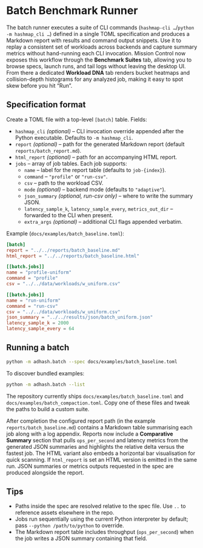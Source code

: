 # Batch Benchmark Runner

The batch runner executes a suite of CLI commands (`hashmap-cli …`/`python -m hashmap_cli …`)
defined in a single TOML specification and produces a Markdown report with results and command output
snippets. Use it to replay a consistent set of workloads across backends and
capture summary metrics without hand-running each CLI invocation. Mission
Control now exposes this workflow through the **Benchmark Suites** tab,
allowing you to browse specs, launch runs, and tail logs without leaving the
desktop UI. From there a dedicated **Workload DNA** tab renders bucket heatmaps
and collision-depth histograms for any analyzed job, making it easy to spot
skew before you hit “Run”.

## Specification format

Create a TOML file with a top-level `[batch]` table. Fields:

- `hashmap_cli` *(optional)* – CLI invocation override appended after the Python
  executable. Defaults to `-m hashmap_cli`.
- `report` *(optional)* – path for the generated Markdown report
  (default `reports/batch_report.md`).
- `html_report` *(optional)* – path for an accompanying HTML report.
- `jobs` – array of job tables. Each job supports:
  - `name` – label for the report table (defaults to `job-{index}`).
  - `command` – `"profile"` or `"run-csv"`.
  - `csv` – path to the workload CSV.
  - `mode` *(optional)* – backend mode (defaults to `"adaptive"`).
  - `json_summary` *(optional, run-csv only)* – where to write the summary JSON.
  - `latency_sample_k`, `latency_sample_every`, `metrics_out_dir` – forwarded to
    the CLI when present.
  - `extra_args` *(optional)* – additional CLI flags appended verbatim.

Example (`docs/examples/batch_baseline.toml`):

```toml
[batch]
report = "../../reports/batch_baseline.md"
html_report = "../../reports/batch_baseline.html"

[[batch.jobs]]
name = "profile-uniform"
command = "profile"
csv = "../../data/workloads/w_uniform.csv"

[[batch.jobs]]
name = "run-uniform"
command = "run-csv"
csv = "../../data/workloads/w_uniform.csv"
json_summary = "../../results/json/batch_uniform.json"
latency_sample_k = 2000
latency_sample_every = 64
```

## Running a batch

```bash
python -m adhash.batch --spec docs/examples/batch_baseline.toml
```

To discover bundled examples:

```bash
python -m adhash.batch --list
```

The repository currently ships `docs/examples/batch_baseline.toml` and
`docs/examples/batch_compaction.toml`. Copy one of these files and tweak the
paths to build a custom suite.

After completion the configured report path (in the example
`reports/batch_baseline.md`) contains a Markdown table summarising each job along
with a log appendix. Reports now include a **Comparative Summary** section that
pulls `ops_per_second` and latency metrics from the generated JSON summaries and
highlights the relative delta versus the fastest job. The HTML variant also embeds
a horizontal bar visualisation for quick scanning. If `html_report` is set an HTML
version is emitted in the same run. JSON summaries or metrics outputs requested in
the spec are produced alongside the report.

## Tips

- Paths inside the spec are resolved relative to the spec file. Use `..` to
  reference assets elsewhere in the repo.
- Jobs run sequentially using the current Python interpreter by default; pass
  `--python /path/to/python` to override.
- The Markdown report table includes throughput (`ops_per_second`) when the job
  writes a JSON summary containing that field.
